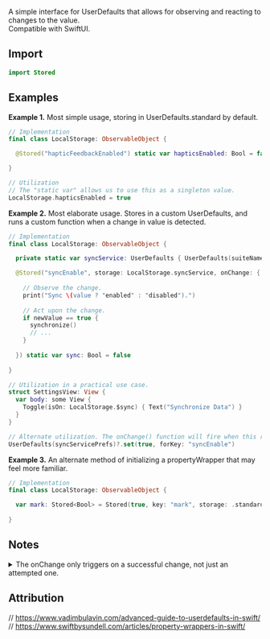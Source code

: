 A simple interface for UserDefaults that allows for observing and reacting to changes to the value.  
Compatible with SwiftUI.

## Import
```swift
import Stored
```

## Examples
**Example 1.** Most simple usage, storing in UserDefaults.standard by default.

```swift
// Implementation
final class LocalStorage: ObservableObject {

  @Stored("hapticFeedbackEnabled") static var hapticsEnabled: Bool = false

}
```
```swift
// Utilization
// The "static var" allows us to use this as a singleton value.
LocalStorage.hapticsEnabled = true
```


**Example 2.** Most elaborate usage. Stores in a custom UserDefaults, and runs a custom function when a change in value is detected.
```swift
// Implementation
final class LocalStorage: ObservableObject {

  private static var syncService: UserDefaults { UserDefaults(suiteName: "syncServicePrefs")! }

  @Stored("syncEnable", storage: LocalStorage.syncService, onChange: { _, newValue in
    
    // Observe the change.
    print("Sync \(value ? "enabled" : "disabled").")
    
    // Act upon the change.
    if newValue == true {
      synchronize()
      // ...
    }
    
  }) static var sync: Bool = false
  
}
```
```swift
// Utilization in a practical use case.
struct SettingsView: View {
  var body: some View {
    Toggle(isOn: LocalStorage.$sync) { Text("Synchronize Data") }
  }
}
```
```swift
// Alternate utilization. The onChange() function will fire when this runs.
UserDefaults(syncServicePrefs)?.set(true, forKey: "syncEnable")
```


**Example 3.** An alternate method of initializing a propertyWrapper that may feel more familiar.
```swift
// Implementation
final class LocalStorage: ObservableObject {

  var mark: Stored<Bool> = Stored(true, key: "mark", storage: .standard, onChange: {_,_ in })
  
}
```

## Notes
<details>
  <summary>The onChange only triggers on a successful change, not just an attempted one.</summary>

  ```swift
  final class LocalStorage: ObservableObject {
    @Stored("mark", onChange: { _, value in
      print("result: \(value)")
    }) static var mark: Bool = false
  }

  UserDefaults.standard.set(false, forKey: "mark")
  UserDefaults.standard.set(false, forKey: "mark")
  UserDefaults.standard.set(true, forKey: "mark")

  // (nothing happens)
  // (nothing happens)
  // result: true
  ```
  
</details>

## Attribution
// https://www.vadimbulavin.com/advanced-guide-to-userdefaults-in-swift/
// https://www.swiftbysundell.com/articles/property-wrappers-in-swift/
